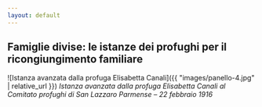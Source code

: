 ```yaml
---
layout: default
---
```


## Famiglie divise: le istanze dei profughi per il ricongiungimento familiare

![Istanza avanzata dalla profuga Elisabetta Canali]({{ "images/panello-4.jpg" | relative_url }})
*Istanza avanzata dalla profuga Elisabetta Canali al Comitato profughi di San Lazzaro Parmense – 22 febbraio 1916*

